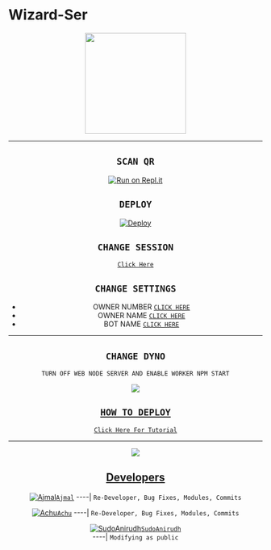# Wizard-Ser

<div align="center">
  <img border-radius: 15px src="https://i.imgur.com/1PWx69w.jpeg" width="200" height="200"/>



-------

## `SCAN QR`

[![Run on Repl.it](https://repl.it/badge/github/quiec/whatsAlfa)](https://replit.com/@AjmalAchu123/Wizard-Ser-Qr-test)

## `DEPLOY`

[![Deploy](https://www.herokucdn.com/deploy/button.svg)](https://heroku.com/deploy?template=https://github.com/Ajmal-Achu/Wizard-Ser)

## `CHANGE SESSION`

[`Click Here`](https://github.com/HYPER-MOD/Queen-Alexa/blob/main/session.json#L1)

## `CHANGE SETTINGS`

- OWNER NUMBER [`CLICK HERE`](https://github.com/Ajmal-Achu/Wizard-Ser/blob/main/config.js#L2)
- OWNER NAME [`CLICK HERE`](https://github.com/Ajmal-Achu/Wizard-Ser/blob/main/plugins/menu.js#L187)
- BOT NAME [`CLICK HERE`](https://github.com/Ajmal-Achu/Wizard-Ser/blob/main/plugins/menu.js#L189)

----------

## `CHANGE DYNO`

`TURN OFF WEB NODE SERVER AND ENABLE WORKER NPM START`

<p align="center">
  <a href="https://github.com/Ajmal-Achu/Wizrad-Ser"><img src="https://i.imgur.com/aSw2GKZ.jpeg" />
</p>

## ```HOW TO DEPLOY```

[`Click Here For Tutorial`](https://github.com/Ajmal-Achu)<br>

----------

<p align="center">
  <a href="https://youtu.be/BcMIibIUmHc"><img src="https://i.ibb.co/P18NNM2/20211024-191503.jpg" />
</p>

## Developers
  <div align="center">

  [![Ajmal](https://i.imgur.com/0eDfjxn.jpeg)](https://github.com/Ajmal-Achu)[`Ajmal`](https://github.com/Ajmal-Achu)
----|
   `Re-Developer, Bug Fixes, Modules, Commits`

   [![Achu](https://i.imgur.com/sKzm7EK.jpeg)](https://github.com/Ajmal-Achu)[`Achu`](https://github.com/Ajmal-Achu)
----|
   `Re-Developer, Bug Fixes, Modules, Commits`

   [![SudoAnirudh](https://i.imgur.com/SrwYN5u.jpeg)](https://github.com/SudoAnirudh)[`SudoAnirudh`](https://github.com/SudoAnirudh)        
----|
    `Modifying as public`
                                  
  </div
